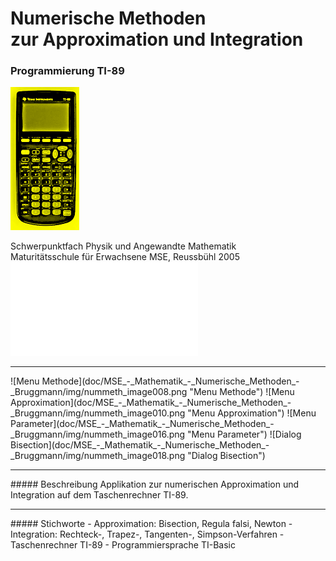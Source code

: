 # Numerische Methoden <br>zur Approximation und Integration
### Programmierung TI-89

![TI-89 pocket calculator](doc/MSE_-_Mathematik_-_Numerische_Methoden_-_Bruggmann/img/TI-89_pocket_calculator_small.png "TI-89 pocket calculator")

Schwerpunktfach Physik und Angewandte Mathematik<br>
Maturitätsschule für Erwachsene MSE, Reussbühl 2005<br>
![Bericht](doc/MSE_-_Mathematik_-_Numerische_Methoden_-_Bruggmann.pdf "Bericht")
<hr>
![Menu Methode](doc/MSE_-_Mathematik_-_Numerische_Methoden_-_Bruggmann/img/nummeth_image008.png "Menu Methode")
![Menu Approximation](doc/MSE_-_Mathematik_-_Numerische_Methoden_-_Bruggmann/img/nummeth_image010.png "Menu Approximation")
![Menu Parameter](doc/MSE_-_Mathematik_-_Numerische_Methoden_-_Bruggmann/img/nummeth_image016.png "Menu Parameter")
![Dialog Bisection](doc/MSE_-_Mathematik_-_Numerische_Methoden_-_Bruggmann/img/nummeth_image018.png "Dialog Bisection")
<hr>
##### Beschreibung
Applikation zur numerischen Approximation und Integration auf dem Taschenrechner TI-89.

<hr>
##### Stichworte
- Approximation: Bisection, Regula falsi, Newton
- Integration: Rechteck-, Trapez-, Tangenten-, Simpson-Verfahren
- Taschenrechner TI-89
- Programmiersprache TI-Basic
